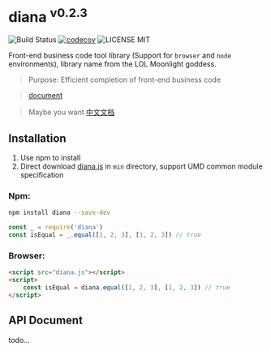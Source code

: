 # diana <sup>v0.2.3</sup>

![Build Status](https://travis-ci.org/MuYunyun/diana.svg?branch=master) [![codecov](https://codecov.io/gh/MuYunyun/diana/branch/master/graph/badge.svg)](https://codecov.io/gh/MuYunyun/diana) ![LICENSE MIT](https://img.shields.io/npm/l/express.svg)

Front-end business code tool library (Support for `browser` and `node` environments), library name from the LOL Moonlight goddess.

> Purpose: Efficient completion of front-end business code

> [document](http://muyunyun.cn/diana/)

> Maybe you want [中文文档](https://github.com/MuYunyun/diana/blob/master/README-zh_cn.md)

## Installation

1. Use npm to install
2. Direct download [diana.js](https://github.com/MuYunyun/diana/blob/master/lib/diana.js) in `min` directory, support UMD common module specification

### Npm:

```bash
npm install diana --save-dev
```

```js
const _ = require('diana')
const isEqual = _.equal([1, 2, 3], [1, 2, 3]) // true
```

### Browser:

``` html
<script src="diana.js"></script>
<script>
    const isEqual = diana.equal([1, 2, 3], [1, 2, 3]) // true
</script>
```

## API Document

todo...